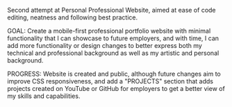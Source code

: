 Second attempt at Personal Professional Website, aimed at ease of code editing, neatness and following best practice.

GOAL: Create a mobile-first professional portfolio website with minimal functionality that I can showcase to future 
employers, and with time, I can add more functionality or design changes to better express both my technical and 
professional background as well as my artistic and personal background.

PROGRESS: Website is created and public, although future changes aim to improve CSS responsiveness, and add
a "PROJECTS" section that adds projects created on YouTube or GitHub for employers to get a better view of my
skills and capabilities.
